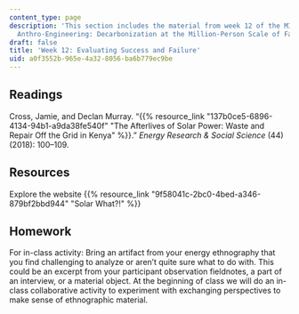 ```yaml
---
content_type: page
description: 'This section includes the material from week 12 of the MIT course 21A.S01,
  Anthro-Engineering: Decarbonization at the Million-Person Scale of Fall 2023.'
draft: false
title: 'Week 12: Evaluating Success and Failure'
uid: a0f3552b-965e-4a32-8056-ba6b779ec9be
---
```

## Readings

Cross, Jamie, and Declan Murray. “{{% resource_link "137b0ce5-6896-4134-94b1-a9da38fe540f" "The Afterlives of Solar Power: Waste and Repair Off the Grid in Kenya" %}}.” *Energy Research & Social Science* (44) (2018): 100–109.

## Resources

Explore the website {{% resource_link "9f58041c-2bc0-4bed-a346-879bf2bbd944" "Solar What?!" %}}

## Homework

For in-class activity: Bring an artifact from your energy ethnography that you find challenging to analyze or aren’t quite sure what to do with. This could be an excerpt from your participant observation fieldnotes, a part of an interview, or a material object. At the beginning of class we will do an in-class collaborative activity to experiment with exchanging perspectives to make sense of ethnographic material.